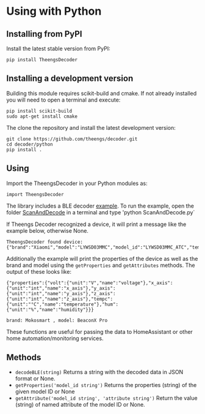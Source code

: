 # Using with Python

## Installing from PyPI

Install the latest stable version from PyPI:

```
pip install TheengsDecoder
```

## Installing a development version
Building this module requires scikit-build and cmake. If not already installed you will need to open a terminal and execute:
```
pip install scikit-build
sudo apt-get install cmake
```

The clone the repository and install the latest development version:

```
git clone https://github.com/theengs/decoder.git
cd decoder/python
pip install .
```

## Using

Import the TheengsDecoder in your Python modules as:

```
import TheengsDecoder
```

The library includes a BLE decoder [example](https://github.com/theengs/decoder/blob/development/examples/python/ScanAndDecode.py). To run the example, open the folder [ScanAndDecode](https://github.com/theengs/decoder/blob/development/examples/python/ScanAndDecode.py) in a terminal and type 'python ScanAndDecode.py`

If Theengs Decoder recognized a device, it will print a message like the example below, otherwise None.
```
TheengsDecoder found device: {"brand":"Xiaomi","model":"LYWSD03MMC","model_id":"LYWSD03MMC_ATC","tempc":26.3,"tempf":79.34,"hum":49,"batt":29,"volt":2.487}
```

Additionally the example will print the properties of the device as well as the brand and model using the `getProperties` and `getAttributes` methods. The output of these looks like:
```
{"properties":{"volt":{"unit":"V","name":"voltage"},"x_axis":{"unit":"int","name":"x_axis"},"y_axis":{"unit":"int","name":"y_axis"},"z_axis":{"unit":"int","name":"z_axis"},"tempc":{"unit":"°C","name":"temperature"},"hum":{"unit":"%","name":"humidity"}}}

brand: Mokosmart , model: BeaconX Pro
```

These functions are useful for passing the data to HomeAssistant or other home automation/monitoring services.

## Methods

- `decodeBLE(string)` Returns a string with the decoded data in JSON format or None.
- `getProperties('model_id string')` Returns the properties (string) of the given model ID or None
- `getAttribute('model_id string', 'attribute string')` Return the value (string) of named attribute of the model ID or None.
